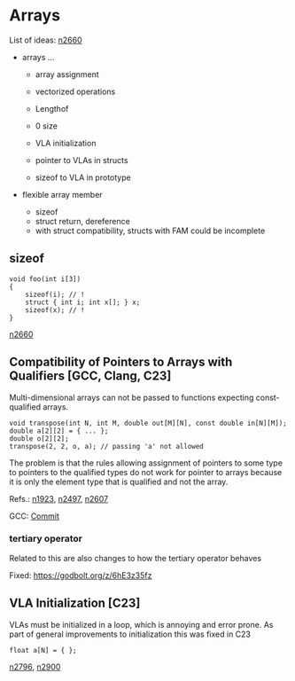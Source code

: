 # Arrays #

List of ideas: [n2660](http://www.open-std.org/jtc1/sc22/wg14/www/docs/n2660.pdf) 

* arrays ...
   - array assignment
   - vectorized operations
   - Lengthof
   - 0 size
    
   - VLA initialization
  - pointer to VLAs in structs
  - sizeof to VLA in prototype
 
    
* flexible array member
  - sizeof 
  - struct return, dereference
  - with struct compatibility, structs with FAM could be incomplete

## sizeof

```
void foo(int i[3])
{
    sizeof(i); // !
    struct { int i; int x[]; } x;
    sizeof(x); // !
}
```

[n2660](http://www.open-std.org/jtc1/sc22/wg14/www/docs/n2660.pdf)
  


## Compatibility of Pointers to Arrays with Qualifiers **[GCC, Clang, C23]**

  Multi-dimensional arrays can not be passed to functions expecting const-qualified arrays.

  ```
  void transpose(int N, int M, double out[M][N], const double in[N][M]);
  double a[2][2] = { ... };
  double o[2][2];
  transpose(2, 2, o, a); // passing 'a' not allowed
  ```
  
  The problem is that the rules allowing assignment of pointers to some type to pointers to the qualified types do not work for pointer to arrays because it is only the element type that is qualified and not the array.

  Refs.: [n1923](http://www.open-std.org/jtc1/sc22/wg14/www/docs/n1923.htm), [n2497](http://www.open-std.org/jtc1/sc22/wg14/www/docs/n2497.pdf), [n2607](http://www.open-std.org/jtc1/sc22/wg14/www/docs/n2607.pdf)

  GCC: [Commit](https://github.com/gcc-mirror/gcc/commit/768952be25c2fc50bce51a5658377934d49f473f)
 
### tertiary operator ###

  Related to this are also changes to how the tertiary operator behaves
  
  Fixed: https://godbolt.org/z/6hE3z35fz

## VLA Initialization **[C23]**

  VLAs must be initialized in a loop, which is annoying and error prone. As part of general improvements to initialization this was fixed in C23

  ```
  float a[N] = { };
  ```
[n2796](http://www.open-std.org/jtc1/sc22/wg14/www/docs/n2796.htm), [n2900](http://www.open-std.org/jtc1/sc22/wg14/www/docs/n2900.htm)

